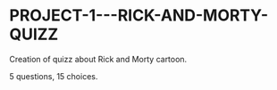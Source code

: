 # PROJECT-1---RICK-AND-MORTY-QUIZZ


Creation of quizz about Rick and Morty cartoon.

5 questions, 15 choices.


